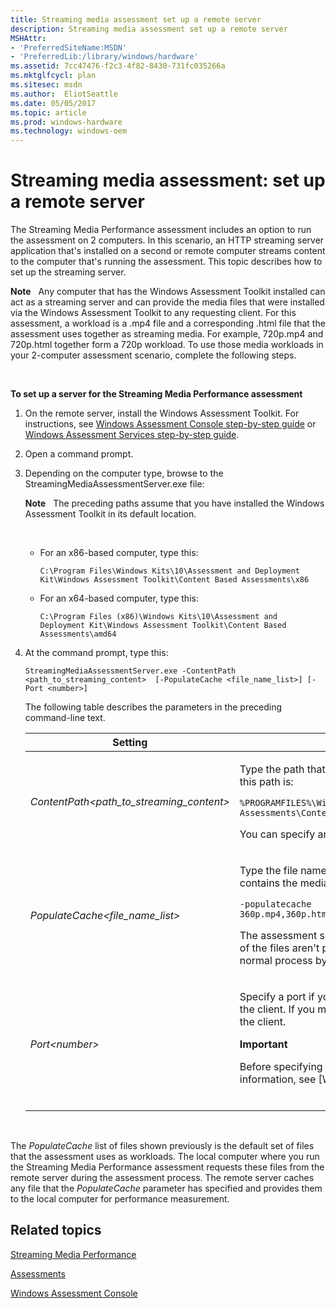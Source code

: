 ```yaml
---
title: Streaming media assessment set up a remote server
description: Streaming media assessment set up a remote server
MSHAttr:
- 'PreferredSiteName:MSDN'
- 'PreferredLib:/library/windows/hardware'
ms.assetid: 7cc47476-f2c3-4f82-8430-731fc035266a
ms.mktglfcycl: plan
ms.sitesec: msdn
ms.author:  EliotSeattle
ms.date: 05/05/2017
ms.topic: article
ms.prod: windows-hardware
ms.technology: windows-oem
---
```


# Streaming media assessment: set up a remote server


The Streaming Media Performance assessment includes an option to run the assessment on 2 computers. In this scenario, an HTTP streaming server application that's installed on a second or remote computer streams content to the computer that's running the assessment. This topic describes how to set up the streaming server.

**Note**  
Any computer that has the Windows Assessment Toolkit installed can act as a streaming server and can provide the media files that were installed via the Windows Assessment Toolkit to any requesting client. For this assessment, a workload is a .mp4 file and a corresponding .html file that the assessment uses together as streaming media. For example, 720p.mp4 and 720p.html together form a 720p workload. To use those media workloads in your 2-computer assessment scenario, complete the following steps.

 

**To set up a server for the Streaming Media Performance assessment**

1.  On the remote server, install the Windows Assessment Toolkit. For instructions, see [Windows Assessment Console step-by-step guide](windows-assessment-console-step-by-step-guide.md) or [Windows Assessment Services step-by-step guide](windows-assessment-services-step-by-step-guide-was.md).

2.  Open a command prompt.

3.  Depending on the computer type, browse to the StreamingMediaAssessmentServer.exe file:

    **Note**  
    The preceding paths assume that you have installed the Windows Assessment Toolkit in its default location.

     

    -   For an x86-based computer, type this:

        ```
        C:\Program Files\Windows Kits\10\Assessment and Deployment Kit\Windows Assessment Toolkit\Content Based Assessments\x86
        ```

    -   For an x64-based computer, type this:

        ```
        C:\Program Files (x86)\Windows Kits\10\Assessment and Deployment Kit\Windows Assessment Toolkit\Content Based Assessments\amd64
        ```

4.  At the command prompt, type this:

    ```
    StreamingMediaAssessmentServer.exe -ContentPath <path_to_streaming_content>  [-PopulateCache <file_name_list>] [-Port <number>]
    ```

    The following table describes the parameters in the preceding command-line text.

    <table>
    <colgroup>
    <col width="50%" />
    <col width="50%" />
    </colgroup>
    <thead>
    <tr class="header">
    <th>Setting</th>
    <th>Description</th>
    </tr>
    </thead>
    <tbody>
    <tr class="odd">
    <td><p><em>ContentPath&lt;path_to_streaming_content&gt;</em></p></td>
    <td><p>Type the path that contains the media and corresponding HTML pages that the server will stream. By default, this path is:</p>
    <pre class="syntax" space="preserve"><code>%PROGRAMFILES%\Windows Kits\10\Assessment and Deployment Kit\Windows Assessment Toolkit\Content based Assessments\Content\Streaming Media Assessment</code></pre>
    <p>You can specify an absolute path for the media and corresponding HTML pages.</p></td>
    </tr>
    <tr class="even">
    <td><p><em>PopulateCache&lt;file_name_list&gt;</em></p></td>
    <td><p>Type the file names that the server will cache into memory. List all files, separated by commas. This example contains the media files that the assessment uses by default:</p>
    <pre class="syntax" space="preserve"><code>-populatecache 360p.mp4,360p.html,480p.mp4,480p.html,720p.mp4,720p.html,1080p.mp4,1080p.html,1080p60.mp4,1080p60.html</code></pre>
    <p>The assessment searches for all these file names in the path that the <code>ContentPath</code> setting has specified. If any of the files aren't present, the assessment logs a <em>missing file</em> event, but the assessment continues to run the normal process by using files that it finds in the path.</p></td>
    </tr>
    <tr class="odd">
    <td><p><em>Port&lt;number&gt;</em></p></td>
    <td><p>Specify a port if you don't want to use the default of port 80. The default port may or may not be specified on the client. If you must use a different port number, make sure that you specify it on both the remote server and the client.</p>
    <div class="alert">
    <strong>Important</strong>  
    <p>Before specifying which port to use, verify that Windows Firewall is not blocking communication. For more information, see [Windows Firewall from start to finish](http://go.microsoft.com/fwlink/?LinkId=246551).</p>
    </div>
    <div>
     
    </div></td>
    </tr>
    </tbody>
    </table>

     

The *PopulateCache* list of files shown previously is the default set of files that the assessment uses as workloads. The local computer where you run the Streaming Media Performance assessment requests these files from the remote server during the assessment process. The remote server caches any file that the *PopulateCache* parameter has specified and provides them to the local computer for performance measurement.

## Related topics


[Streaming Media Performance](streaming-media-performance.md)

[Assessments](assessments.md)

[Windows Assessment Console](windows-assessment-console.md)

 

 







